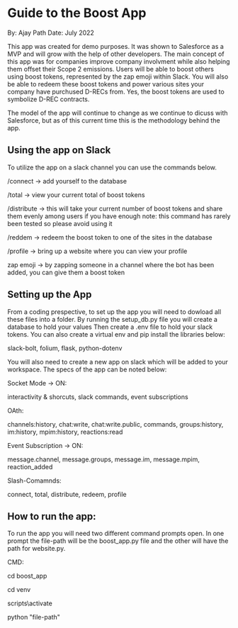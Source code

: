 # Guide to the Boost App

By: Ajay Path
Date: July 2022

This app was created for demo purposes. It was shown to Salesforce as a MVP and will grow with the help of other developers. The main concept of this app was for companies improve company involvment while also helping them offset their Scope 2 emissions. Users will be able to boost others using boost tokens, represented by the zap emoji within Slack. You will also be able to redeem these boost tokens and power various sites your company have purchused D-RECs from. Yes, the boost tokens are used to symbolize D-REC contracts.

The model of the app will continue to change as we continue to dicuss with Salesforce, but as of this current time this is the methodology behind the app.


## Using the app on Slack
To utilize the app on a slack channel you can use the commands below.

/connect -> add yourself to the database

/total -> view your current total of boost tokens

/distribute -> this will take your current number of boost tokens and share them evenly among users if you have enough
               note: this command has rarely been tested so please avoid using it
               
/reddem -> redeem the boost token to one of the sites in the database

/profile -> bring up a website where you can view your profile

zap emoji -> by zapping someone in a channel where the bot has been added, you can give them a boost token


## Setting up the App
From a coding prespective, to set up the app you will need to dowload all these files into a folder. By running the setup_db.py file you will create a database to hold your values Then create a .env file to hold your slack tokens. You can also create a virtual env and pip install the libraries below:

slack-bolt, folium, flask, python-dotenv


You will also need to create a new app on slack which will be added to your workspace. The specs of the app can be noted below:

Socket Mode -> ON:

interactivity & shorcuts, slack commands, event subscriptions


OAth:

channels:history, chat:write, chat:write.public, commands, groups:history, im:history, mpim:history, reactions:read


Event Subscription -> ON:

message.channel, message.groups, message.im, message.mpim, reaction_added


Slash-Comamnds:

connect, total, distribute, redeem, profile

## How to run the app:
To run the app you will need two different command prompts open. In one prompt the file-path will be the boost_app.py file and the other will have the path for website.py.

CMD:

cd boost_app

cd venv

scripts\activate

python "file-path"

